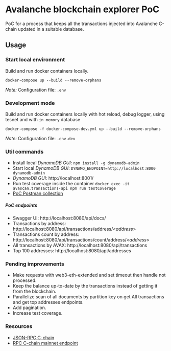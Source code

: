 # Avalanche blockchain explorer PoC
PoC for a process that keeps all the transactions injected into Avalanche C-chain updated in a suitable database.
## Usage
### Start local environment
Build and run docker containers locally. 
```
docker-compose up --build --remove-orphans
```
_Note:_ Configuration file: `.env`
### Development mode 
Build and run docker containers locally with hot reload, debug logger, using tesnet and with `in memory` database

```
docker-compose -f docker-compose-dev.yml up --build --remove-orphans
```
_Note:_ Configuration file: `.env.dev`

### Util commands
- Install local _DynamoDB GUI_: `npm install -g dynamodb-admin`
- Start local _DynamoDB GUI_: `DYNAMO_ENDPOINT=http://localhost:8000 dynamodb-admin`
- _DynamoDB GUI_: http://localhost:8001/
- Run test coverage inside the container `docker exec -it avascan.transactions-api npm run testCoverage`
- [PoC Postman collection](./Avascan.postman_collection.json)

##### PoC endpoints
- Swagger UI: http://localhost:8080/api/docs/
- Transactions by address: http://localhost:8080/api/transactions/address/<*address*>
- Transactions count by address: http://localhost:8080/api/transactions/count/address/<*address*>
- All transactions by AVAX: http://localhost:8080/api/transactions
- Top 100 addresses: http://localhost:8080/api/addresses

### Pending improvements
- Make requests with web3-eth-extended and set timeout then handle not processed.
- Keep the balance up-to-date by the transactions instead of getting it from the blockchain.
- Parallelize scan of all documents by partition key on get All transactions and get top addresses endpoints.
- Add pagination.
- Increase test coverage.

### Resources
- [JSON-RPC C-chain](https://docs.infura.io/infura/networks/ethereum/json-rpc-methods)
- [RPC C-chain mainnet endpoint](https://api.avax.network/ext/bc/C/rpc)
